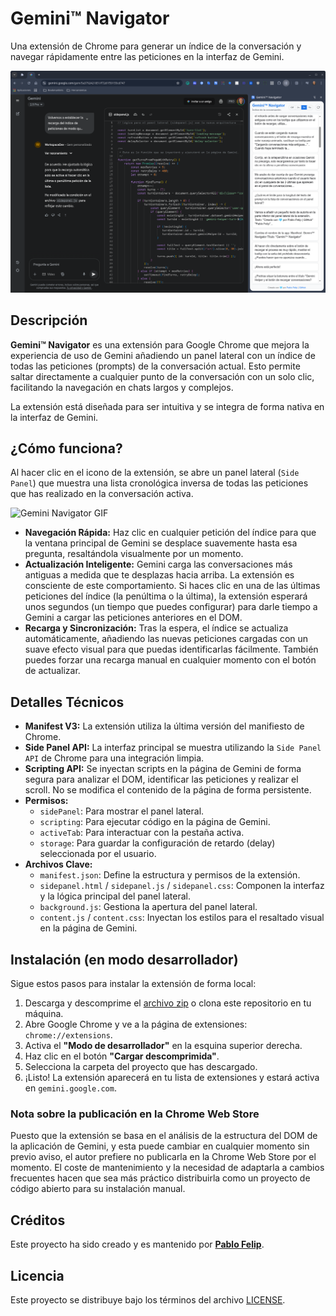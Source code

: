 # Gemini™ Navigator

Una extensión de Chrome para generar un índice de la conversación y navegar rápidamente entre las peticiones en la interfaz de Gemini.

![Gemini Navigator](readme-archivos/gemini-navigator.png)

## Descripción

**Gemini™ Navigator** es una extensión para Google Chrome que mejora la experiencia de uso de Gemini añadiendo un panel lateral con un índice de todas las peticiones (prompts) de la conversación actual. Esto permite saltar directamente a cualquier punto de la conversación con un solo clic, facilitando la navegación en chats largos y complejos.

La extensión está diseñada para ser intuitiva y se integra de forma nativa en la interfaz de Gemini.

## ¿Cómo funciona?

Al hacer clic en el icono de la extensión, se abre un panel lateral (`Side Panel`) que muestra una lista cronológica inversa de todas las peticiones que has realizado en la conversación activa.

![Gemini Navigator GIF](readme-archivos/gemini-navigator.gif)

- **Navegación Rápida:** Haz clic en cualquier petición del índice para que la ventana principal de Gemini se desplace suavemente hasta esa pregunta, resaltándola visualmente por un momento.
- **Actualización Inteligente:** Gemini carga las conversaciones más antiguas a medida que te desplazas hacia arriba. La extensión es consciente de este comportamiento. Si haces clic en una de las últimas peticiones del índice (la penúltima o la última), la extensión esperará unos segundos (un tiempo que puedes configurar) para darle tiempo a Gemini a cargar las peticiones anteriores en el DOM.
- **Recarga y Sincronización:** Tras la espera, el índice se actualiza automáticamente, añadiendo las nuevas peticiones cargadas con un suave efecto visual para que puedas identificarlas fácilmente. También puedes forzar una recarga manual en cualquier momento con el botón de actualizar.

## Detalles Técnicos

- **Manifest V3:** La extensión utiliza la última versión del manifiesto de Chrome.
- **Side Panel API:** La interfaz principal se muestra utilizando la `Side Panel API` de Chrome para una integración limpia.
- **Scripting API:** Se inyectan scripts en la página de Gemini de forma segura para analizar el DOM, identificar las peticiones y realizar el scroll. No se modifica el contenido de la página de forma persistente.
- **Permisos:**
    - `sidePanel`: Para mostrar el panel lateral.
    - `scripting`: Para ejecutar código en la página de Gemini.
    - `activeTab`: Para interactuar con la pestaña activa.
    - `storage`: Para guardar la configuración de retardo (delay) seleccionada por el usuario.
- **Archivos Clave:**
    - `manifest.json`: Define la estructura y permisos de la extensión.
    - `sidepanel.html` / `sidepanel.js` / `sidepanel.css`: Componen la interfaz y la lógica principal del panel lateral.
    - `background.js`: Gestiona la apertura del panel lateral.
    - `content.js` / `content.css`: Inyectan los estilos para el resaltado visual en la página de Gemini.

## Instalación (en modo desarrollador)

Sigue estos pasos para instalar la extensión de forma local:

1.  Descarga y descomprime el [archivo zip](https://github.com/pfelipm/gemini-navigator/archive/refs/heads/master.zip) o clona este repositorio en tu máquina.
2.  Abre Google Chrome y ve a la página de extensiones: `chrome://extensions`.
3.  Activa el **"Modo de desarrollador"** en la esquina superior derecha.
4.  Haz clic en el botón **"Cargar descomprimida"**.
5.  Selecciona la carpeta del proyecto que has descargado.
6.  ¡Listo! La extensión aparecerá en tu lista de extensiones y estará activa en `gemini.google.com`.

### Nota sobre la publicación en la Chrome Web Store

Puesto que la extensión se basa en el análisis de la estructura del DOM de la aplicación de Gemini, y esta puede cambiar en cualquier momento sin previo aviso, el autor prefiere no publicarla en la Chrome Web Store por el momento. El coste de mantenimiento y la necesidad de adaptarla a cambios frecuentes hacen que sea más práctico distribuirla como un proyecto de código abierto para su instalación manual.

## Créditos

Este proyecto ha sido creado y es mantenido por **[Pablo Felip](https://www.linkedin.com/in/pfelipm/)**.

## Licencia

Este proyecto se distribuye bajo los términos del archivo [LICENSE](/LICENSE).

